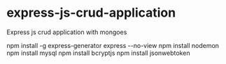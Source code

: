 # express-js-crud-application
Express js crud application with mongoes

npm install -g express-generator
express --no-view
npm install nodemon
npm install mysql
npm install bcryptjs
npm install jsonwebtoken